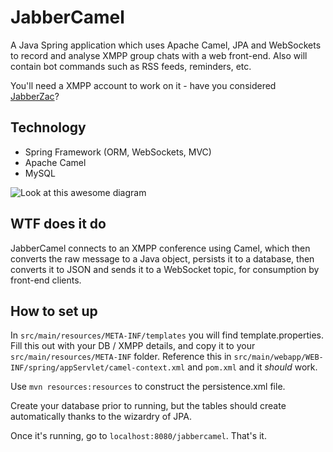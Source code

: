 # JabberCamel
A Java Spring application which uses Apache Camel, JPA and WebSockets to record and analyse XMPP group chats with a web front-end. Also will contain bot commands such as RSS feeds, reminders, etc.

You'll need a XMPP account to work on it - have you considered [JabberZac](http://jabberzac.org)?


## Technology
* Spring Framework (ORM, WebSockets, MVC)
* Apache Camel
* MySQL

![Look at this awesome diagram](/../master/diagram.png?raw=true "Diagram")

## WTF does it do
JabberCamel connects to an XMPP conference using Camel, which then converts the raw message to a Java object, persists it to a database, then converts it to JSON and sends it to a WebSocket topic, for consumption by front-end clients.

## How to set up
In ``` src/main/resources/META-INF/templates ``` you will find template.properties. Fill this out with your DB / XMPP details, and copy it to your ``` src/main/resources/META-INF ``` folder. Reference this in ``` src/main/webapp/WEB-INF/spring/appServlet/camel-context.xml ``` and ``` pom.xml ``` and it _should_ work.

Use ``` mvn resources:resources ``` to construct the persistence.xml file.

Create your database prior to running, but the tables should create automatically thanks to the wizardry of JPA.

Once it's running, go to ``` localhost:8080/jabbercamel ```. That's it.

